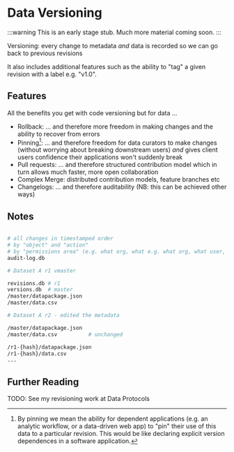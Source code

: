 # Data Versioning

:::warning
This is an early stage stub. Much more material coming soon.
:::

Versioning: every change to metadata *and* data is recorded so we can go back to previous revisions

It also includes additional features such as the ability to "tag" a given revision with a label e.g. "v1.0".


## Features

All the benefits you get with code versioning but for data ...

* Rollback: ... and therefore more freedom in making changes and the ability to recover from errors
* Pinning[^pin]:  ... and therefore freedom for data curators to make changes (without worrying about breaking downstream users) *and* gives client users confidence their applications won't suddenly break
* Pull requests: ... and therefore structured contribution model which in turn allows much faster, more open collaboration
* Complex Merge: distributed contribution models, feature branches etc
* Changelogs: ... and therefore auditability (NB: this can be achieved other ways)

[^pin]: By pinning we mean the ability for dependent applications (e.g. an analytic workflow, or a data-driven web app) to "pin" their use of this data to a particular revision. This would be like declaring explicit version dependences in a software application.

## Notes

```bash

# all changes in timestamped order
# by "object" and "action"
# by "permissions area" (e.g. what org, what e.g. what org, what user, ...)
audit-log.db

# Dataset A r1 vmaster

revisions.db # r1
versions.db  # master
/master/datapackage.json
/master/data.csv

# Dataset A r2 - edited the metadata

/master/datapackage.json
/master/data.csv          # unchanged

/r1-{hash}/datapackage.json
/r1-{hash}/data.csv
...

```

## Further Reading

TODO: See my revisioning work at Data Protocols

